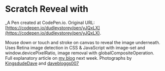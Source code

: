 # Scratch Reveal with <canvas>
 _A Pen created at CodePen.io. Original URL: [https://codepen.io/dudleystorey/pen/yJQxLX](https://codepen.io/dudleystorey/pen/yJQxLX).

 Mouse down or touch and stroke on canvas to reveal the image underneath. Uses Retina image detection in CSS & JavaScript with image-set and window.devicePixelRatio, image removal with globalCompositeOperation. Full explanatory article on [my blog](http://thenewcode.com/1120/Scratch-Off-Reveal-with-HTML5-Canvas) next week. Photographs by [KingsdudeDave](https://www.flickr.com/photos/davel59/3516634784/) and [davebloggs007](https://www.flickr.com/photos/davebloggs007/8996660682/)